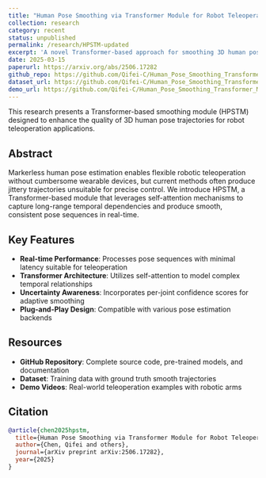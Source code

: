 ```yaml
---
title: "Human Pose Smoothing via Transformer Module for Robot Teleoperation"
collection: research
category: recent
status: unpublished
permalink: /research/HPSTM-updated
excerpt: 'A novel Transformer-based approach for smoothing 3D human pose trajectories in real-time teleoperation, addressing jitter and instability issues in markerless motion capture while maintaining temporal consistency for precise robotic control.'
date: 2025-03-15
paperurl: https://arxiv.org/abs/2506.17282
github_repo: https://github.com/Qifei-C/Human_Pose_Smoothing_Transformer_Module
dataset_url: https://github.com/Qifei-C/Human_Pose_Smoothing_Transformer_Module/tree/main/data
demo_url: https://github.com/Qifei-C/Human_Pose_Smoothing_Transformer_Module#demo
---
```


This research presents a Transformer-based smoothing module (HPSTM) designed to enhance the quality of 3D human pose trajectories for robot teleoperation applications.

## Abstract

Markerless human pose estimation enables flexible robotic teleoperation without cumbersome wearable devices, but current methods often produce jittery trajectories unsuitable for precise control. We introduce HPSTM, a Transformer-based module that leverages self-attention mechanisms to capture long-range temporal dependencies and produce smooth, consistent pose sequences in real-time.

## Key Features

- **Real-time Performance**: Processes pose sequences with minimal latency suitable for teleoperation
- **Transformer Architecture**: Utilizes self-attention to model complex temporal relationships
- **Uncertainty Awareness**: Incorporates per-joint confidence scores for adaptive smoothing
- **Plug-and-Play Design**: Compatible with various pose estimation backends

## Resources

- **GitHub Repository**: Complete source code, pre-trained models, and documentation
- **Dataset**: Training data with ground truth smooth trajectories
- **Demo Videos**: Real-world teleoperation examples with robotic arms

## Citation

```bibtex
@article{chen2025hpstm,
  title={Human Pose Smoothing via Transformer Module for Robot Teleoperation},
  author={Chen, Qifei and others},
  journal={arXiv preprint arXiv:2506.17282},
  year={2025}
}
```